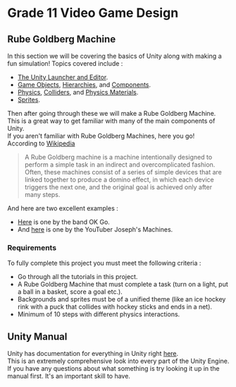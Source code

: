 # Grade 11 Video Game Design

## Rube Goldberg Machine

In this section we will be covering the basics of Unity along with making a fun simulation!
Topics covered include : 
* [The Unity Launcher and Editor](./1%20UnityEditor.md).
* [Game Objects](./2%20GameObjects.md), [Hierarchies](./2%20GameObjects.md/#hierarchies), and [Components](./2%20GameObjects.md/#components).
* [Physics](./3%20Physics.md), [Colliders](./3%20Physics.md/#colliders), and [Physics Materials](./3%20Physics.md/#physics-materials).
* [Sprites](./4%20Sprites.md).

Then after going through these we will make a Rube Goldberg Machine. This is a great way to get familiar with many of the main components of Unity.\
If you aren't familiar with Rube Goldberg Machines, here you go!\
According to [Wikipedia](https://en.wikipedia.org/wiki/Rube_Goldberg_machine)
> A Rube Goldberg machine is a machine intentionally designed to perform a simple task in an indirect and overcomplicated fashion. Often, these machines consist of a series of simple devices that are linked together to produce a domino effect, in which each device triggers the next one, and the original goal is achieved only after many steps.

And here are two excellent examples :
* [Here](https://www.youtube.com/watch?v=qybUFnY7Y8w) is one by the band OK Go.
* And [here](https://www.youtube.com/watch?v=GOMIBdM6N7Q) is one by the YouTuber Joseph's Machines.

### Requirements

To fully complete this project you must meet the following criteria :  
* Go through all the tutorials in this project. 
* A Rube Goldberg Machine that must complete a task (turn on a light, put a ball in a basket, score a goal etc.).
* Backgrounds and sprites must be of a unified theme (like an ice hockey rink with a puck that collides with hockey sticks and ends in a net).
* Minimum of 10 steps with different physics interactions.

## Unity Manual

Unity has documentation for everything in Unity right [here](https://docs.unity3d.com/Manual/).\
This is an extremely comprehensive look into every part of the Unity Engine. If you have any questions about what something is try looking it up in the manual first. It's an important skill to have.
